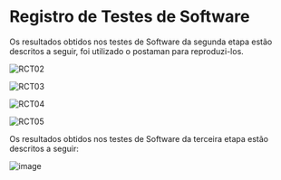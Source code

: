# Registro de Testes de Software

Os resultados obtidos nos testes de Software da segunda etapa estão descritos a seguir, foi utilizado o postaman para reproduzi-los.

![RCT02](https://user-images.githubusercontent.com/82246327/196062227-59f60b5e-e580-4222-828a-ee6ee9649070.png)

![RCT03](https://user-images.githubusercontent.com/82246327/196062228-3ff47cbc-aec5-4d2c-8259-577ebb0b628d.png)

![RCT04](https://user-images.githubusercontent.com/82246327/196062224-0b3ea890-a2f8-4b02-8ff5-2487cf6a2498.png)

![RCT05](https://user-images.githubusercontent.com/82246327/196062216-0f4c8ea9-7d32-4d2b-93cc-6bdb35f26c19.jpeg)

Os resultados obtidos nos testes de Software da terceira etapa estão descritos a seguir:

![image](https://user-images.githubusercontent.com/82246327/200198475-b13bc3ea-d02a-400e-a74f-06c6b67e2cdc.png)
